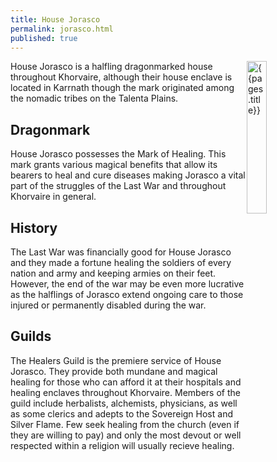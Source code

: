 ```yaml
---
title: House Jorasco 
permalink: jorasco.html
published: true
---
```


<img src='images/houses/{{page.title}}.jpg' alt='{{pages.title}}' style="float:right; width:25%;">

House Jorasco is a halfling dragonmarked house throughout Khorvaire, although their house enclave is located in Karrnath though the mark originated among the nomadic tribes on the Talenta Plains.

## Dragonmark
House Jorasco possesses the Mark of Healing. This mark grants various magical benefits that allow its bearers to heal and cure diseases making Jorasco a vital part of the struggles of the Last War and throughout Khorvaire in general.

## History
The Last War was financially good for House Jorasco and they made a fortune healing the soldiers of every nation and army and keeping armies on their feet. However, the end of the war may be even more lucrative as the halflings of Jorasco extend ongoing care to those injured or permanently disabled during the war.

## Guilds
The Healers Guild is the premiere service of House Jorasco. They provide both mundane and magical healing for those who can afford it at their hospitals and healing enclaves throughout Khorvaire. Members of the guild include herbalists, alchemists, physicians, as well as some clerics and adepts to the Sovereign Host and Silver Flame. Few seek healing from the church (even if they are willing to pay) and only the most devout or well respected within a religion will usually recieve healing.